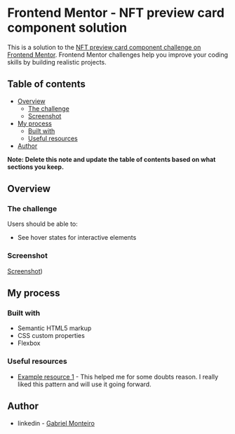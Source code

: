 # Frontend Mentor - NFT preview card component solution

This is a solution to the [NFT preview card component challenge on Frontend Mentor](https://www.frontendmentor.io/challenges/nft-preview-card-component-SbdUL_w0U). Frontend Mentor challenges help you improve your coding skills by building realistic projects. 

## Table of contents

- [Overview](#overview)
  - [The challenge](#the-challenge)
  - [Screenshot](#screenshot)
- [My process](#my-process)
  - [Built with](#built-with)
  - [Useful resources](#useful-resources)
- [Author](#author)

**Note: Delete this note and update the table of contents based on what sections you keep.**

## Overview

### The challenge

Users should be able to:

- See hover states for interactive elements

### Screenshot

[Screenshot](https://imgur.com/a/0iGHsFb))


## My process

### Built with

- Semantic HTML5 markup
- CSS custom properties
- Flexbox



### Useful resources

- [Example resource 1](https://www.w3schools.com/) - This helped me for some doubts reason. I really liked this pattern and will use it going forward.


## Author

- linkedin - [Gabriel Monteiro]([https://www.your-site.com](https://www.linkedin.com/in/gabrielmonteiro0/))

